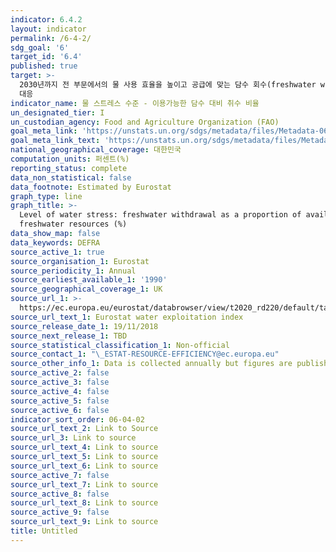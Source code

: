 ```yaml
---
indicator: 6.4.2
layout: indicator
permalink: /6-4-2/
sdg_goal: '6'
target_id: '6.4'
published: true
target: >-
  2030년까지 전 부문에서의 물 사용 효율을 높이고 공급에 맞는 담수 회수(freshwater withdrawals) 및 공급으로 물 부족에
  대응
indicator_name: 물 스트레스 수준 - 이용가능한 담수 대비 취수 비율
un_designated_tier: I
un_custodian_agency: Food and Agriculture Organization (FAO)
goal_meta_link: 'https://unstats.un.org/sdgs/metadata/files/Metadata-06-04-02.pdf'
goal_meta_link_text: 'https://unstats.un.org/sdgs/metadata/files/Metadata-06-04-02.pdf'
national_geographical_coverage: 대한민국
computation_units: 퍼센트(%)
reporting_status: complete
data_non_statistical: false
data_footnote: Estimated by Eurostat
graph_type: line
graph_title: >-
  Level of water stress: freshwater withdrawal as a proportion of available
  freshwater resources (%)
data_show_map: false
data_keywords: DEFRA
source_active_1: true
source_organisation_1: Eurostat
source_periodicity_1: Annual
source_earliest_available_1: '1990'
source_geographical_coverage_1: UK
source_url_1: >-
  https://ec.europa.eu/eurostat/databrowser/view/t2020_rd220/default/table?lang=en
source_url_text_1: Eurostat water exploitation index
source_release_date_1: 19/11/2018
source_next_release_1: TBD
source_statistical_classification_1: Non-official
source_contact_1: "\_ESTAT-RESOURCE-EFFICIENCY@ec.europa.eu"
source_other_info_1: Data is collected annually but figures are published every two years.
source_active_2: false
source_active_3: false
source_active_4: false
source_active_5: false
source_active_6: false
indicator_sort_order: 06-04-02
source_url_text_2: Link to Source
source_url_3: Link to source
source_url_text_4: Link to source
source_url_text_5: Link to source
source_url_text_6: Link to source
source_active_7: false
source_url_text_7: Link to source
source_active_8: false
source_url_text_8: Link to source
source_active_9: false
source_url_text_9: Link to source
title: Untitled
---
```


